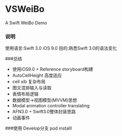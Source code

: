 # VSWeiBo
A Swift WeiBo Demo 

### 说明
使用语言:Swift 3.0 iOS 9.0
目的:熟悉Swift 3.0的语法变化

###总结
- 使用iOS9.0 +  Reference storyboard构建
- AutoCellHeight 高度适应
- cell xib 复杂布局
- 图文混排输入与读取
- 表情布局逻辑
- 数据模型->视图模型(MVVM)思想
- Modal animation controller translating
- AFN3.0 + Swift3.0整体封装思路
- 动画事件

###使用
Develop分支
pod installl
